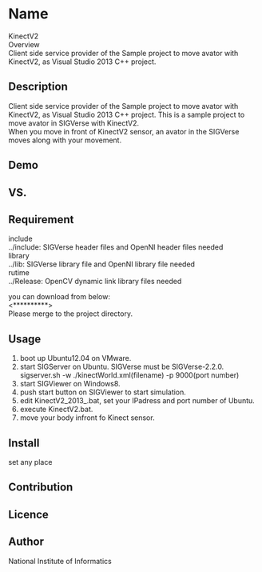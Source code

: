 Name
====
KinectV2  
Overview  
 Client side service provider of the Sample project to move avator with KinectV2, as Visual Studio 2013 C++ project.

## Description
 Client side service provider of the Sample project to move avator with KinectV2, as Visual Studio 2013 C++ project.
 This is a sample project to move avator in SIGVerse with KinectV2.  
 When you move in front of KinectV2 sensor, an avator in the SIGVerse
 moves along with your movement. 

## Demo

## VS. 

## Requirement
include  
../include: SIGVerse header files and OpenNI header files needed  
library  
../lib: SIGVerse library file and OpenNI library file needed  
rutime  
../Release: OpenCV dynamic link library files needed  

you can download from below:  
<**********>  
Please merge to the project directory.  

## Usage
 1. boot up Ubuntu12.04 on VMware.
 2. start SIGServer on Ubuntu. SIGVerse must be SIGVerse-2.2.0.  
   sigserver.sh -w ./kinectWorld.xml(filename) -p 9000(port number)  
 3. start SIGViewer on Windows8.
 4. push start button on SIGViewer to start simulation.
 5. edit KinectV2_2013_.bat, set your IPadress and port number of Ubuntu.
 6. execute KinectV2.bat.
 7. move your body infront fo Kinect sensor.
 
## Install
 set any place  

## Contribution

## Licence

## Author
National Institute of Informatics  
 